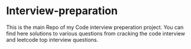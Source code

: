 # Interview-preparation
This is the main Repo of my Code interview preperation project.
You can find here solutions to various questions from cracking the code interview and leetcode top interview questions.
